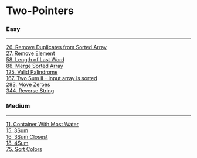 # Two-Pointers

### Easy
---
[26. Remove Duplicates from Sorted Array](solutions/0026-Remove%20Duplicates%20from%20Sorted%20Array.md)</br>
[27. Remove Element](solutions/0027-Remove%20Element.md)</br>
[58. Length of Last Word](solutions/0058-Length%20of%20Last%20Word.md)</br>
[88. Merge Sorted Array](solutions/0088-Merge%20Sorted%20Array.md)</br>
[125. Valid Palindrome](solutions/0125-Valid%20Palindrome.md)</br>
[167. Two Sum II - Input array is sorted](solutions/0167-Two%20Sum%20II%20-%20Input%20array%20is%20sorted.md)</br>
[283. Move Zeroes](solutions/0283-Move%20Zeroes.md)</br>
[344. Reverse String](solutions/0344-Reverse%20String.md)</br>

### Medium
---
[11. Container With Most Water](solutions/0011-Container%20With%20Most%20Water.md)</br>
[15. 3Sum](solutions/0015-3Sum.md)</br>
[16. 3Sum Closest](solutions/0016-3Sum%20Closest.md)</br>
[18. 4Sum](solutions/0018-4Sum.md)</br>
[75. Sort Colors](solutions/0075-Sort%20Colors.md)</br>